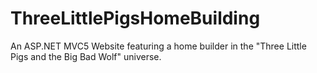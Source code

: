 # ThreeLittlePigsHomeBuilding
An ASP.NET MVC5 Website featuring a home builder in the "Three Little Pigs and the Big Bad Wolf" universe. 
